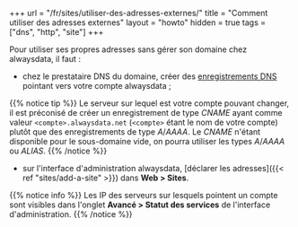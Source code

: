 +++
url = "/fr/sites/utiliser-des-adresses-externes/"
title = "Comment utiliser des adresses externes"
layout = "howto"
hidden = true
tags = ["dns", "http", "site"]
+++

Pour utiliser ses propres adresses sans gérer son domaine chez alwaysdata, il faut :

- chez le prestataire DNS du domaine, créer des [enregistrements DNS](https://fr.wikipedia.org/wiki/Liste_des_enregistrements_DNS) pointant vers votre compte alwaysdata ;

{{% notice tip %}}
Le serveur sur lequel est votre compte pouvant changer, il est préconisé de créer un enregistrement de type *CNAME* ayant comme valeur `<compte>.alwaysdata.net` (`<compte>` étant le nom de votre compte) plutôt que des enregistrements de type _A_/_AAAA_. Le *CNAME* n'étant disponible pour le sous-domaine vide, on pourra utiliser les types _A_/_AAAA_ ou _ALIAS_.
{{% /notice %}}

- sur l'interface d'administration alwaysdata, [déclarer les adresses]({{< ref "sites/add-a-site" >}}) dans **Web > Sites**.



{{% notice info %}}
Les IP des serveurs sur lesquels pointent un compte sont visibles dans l'onglet **Avancé > Statut des services** de l'interface d'administration.
{{% /notice %}}
